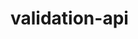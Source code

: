 # validation-api

  <!-- It should use inline validation -->
  <!-- It should highlight a field in red -->
  <!-- It should provide a helpful error message -->
  <!-- If all is well, give user a high five -->
  <!-- Use :valid, :invalid pseudo-classes -->
